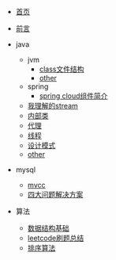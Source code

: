 * [首页](/)
* [前言](/前言)
* java
  * jvm
    * [class文件结构](/java/jvm/class文件结构)
    * [other](/java/jvm/other)
  * spring
    * [spring cloud组件简介](/java/spring/SpringCloud组件简介)
  * [我理解的stream](/java/stream)
  * [内部类](/java/内部类)
  * [代理](/java/代理)
  * [线程](/java/java线程)
  * [设计模式](/java/设计模式)
  * [other](/java/other)

* mysql
  * [mvcc](/mysql/MVCC)
  * [四大问题解决方案](/mysql/四大问题解决方法)
* 算法
  * [数据结构基础](/算法/数据结构基础)
  * [leetcode刷题总结](/算法/leetcode刷题总结)
  * [排序算法](/算法/排序算法)